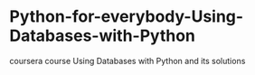 # Python-for-everybody-Using-Databases-with-Python
coursera course Using Databases with Python and its solutions
